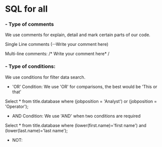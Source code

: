 # SQL for all

### - Type of comments
We use comments for explain, detail and mark certain parts of our code.
>
Single Line comments (--Write your comment here)
>
Multi-line comments: /* Write your comment here* /


### - Type of conditions:
We use conditions for filter data search.

* 'OR' Condition:
We use 'OR' for comparisons, the best would be 'This or that'
>
Select * from title.database where (jobposition = 'Analyst') or (jobposition = 'Operator');

* AND Condition:
We use 'AND' when two conditions are required
>
Select * from title.database where (lower(first.name)='first name') and (lower(last.name)='last name');

* NOT: 